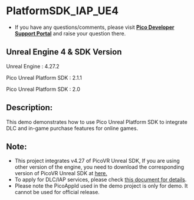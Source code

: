 # PlatformSDK_IAP_UE4

- If you have any questions/comments, please visit [**Pico Developer Support Portal**](https://picodevsupport.freshdesk.com/support/home) and raise your question there.

## Unreal Engine 4 & SDK Version
Unreal Engine : 4.27.2

Pico Unreal Platform SDK : 2.1.1

Pico Unreal Platform SDK : 2.0

## Description:
This demo demonstrates how to use Pico Unreal Platform SDK to integrate DLC and in-game purchase features for online games.

## Note:
- This project integrates v4.27 of PicoVR Unreal SDK, If you are using other version of the engine, you need to download the corresponding version of PicoVR Unreal SDK at [here.](https://developer.pico-interactive.com/sdk/index?id=5)
- To apply for DLC/IAP services, please check [this document for details](https://developer.pico-interactive.com/docs/unreal/en/13156/enable_platform_service_/#enable-the-service).
- Please note the PicoAppId used in the demo project is only for demo. It cannot be used for official release.
